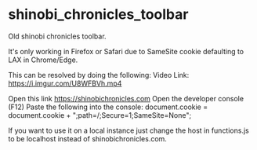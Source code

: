 # shinobi_chronicles_toolbar
Old shinobi chronicles toolbar.

It's only working in Firefox or Safari due to SameSite cookie defaulting to LAX in Chrome/Edge.

This can be resolved by doing the following:
Video Link: https://i.imgur.com/U8WFBVh.mp4

Open this link https://shinobichronicles.com
Open the developer console (F12)
Paste the following into the console: document.cookie = document.cookie + ";path=/;Secure=1;SameSite=None";


If you want to use it on a local instance just change the host in functions.js to be localhost instead of shinobichronicles.com.
